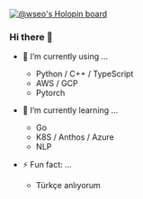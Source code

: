 [![@wseo's Holopin board](https://holopin.io/api/user/board?user=wseo)](https://holopin.io/@wseo)
### Hi there 👋

- 🔭 I’m currently using ...
  * Python / C++ / TypeScript
  * AWS / GCP
  * Pytorch

- 🌱 I’m currently learning ...
  * Go
  * K8S / Anthos / Azure
  * NLP

- ⚡ Fun fact: ...
  * Türkçe anlıyorum

<!--
**wonhyeongseo/wonhyeongseo** is a ✨ _special_ ✨ repository because its `README.md` (this file) appears on your GitHub profile.

Here are some ideas to get you started:

- 🔭 I’m currently working on ...
- 🌱 I’m currently learning ...
- 👯 I’m looking to collaborate on ...
- 🤔 I’m looking for help with ...
- 💬 Ask me about ...
- 📫 How to reach me: ...
- 😄 Pronouns: ...
- ⚡ Fun fact: ...
-->
